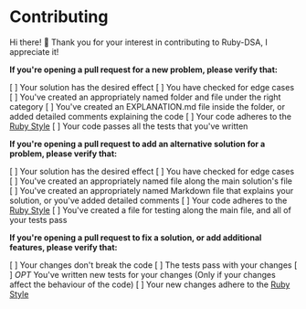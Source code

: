 # Contributing

Hi there! 👋 Thank you for your interest in contributing to Ruby-DSA, I appreciate it!

**If you're opening a pull request for a new problem, please verify that:**

[ ] Your solution has the desired effect
[ ] You have checked for edge cases
[ ] You've created an appropriately named folder and file under the right category
[ ] You've created an EXPLANATION.md file inside the folder, or added detailed comments explaining the code
[ ] Your code adheres to the [Ruby Style](https://rubystyle.guide/)
[ ] Your code passes all the tests that you've written

**If you're opening a pull request to add an alternative solution for a problem, please verify that:**

[ ] Your solution has the desired effect
[ ] You have checked for edge cases
[ ] You've created an appropriately named file along the main solution's file
[ ] You've created an appropriately named Markdown file that explains your solution, or you've added detailed comments
[ ] Your code adheres to the [Ruby Style](https://rubystyle.guide/)
[ ] You've created a file for testing along the main file, and all of your tests pass

**If you're opening a pull request to fix a solution, or add additional features, please verify that:**

[ ] Your changes don't break the code
[ ] The tests pass with your changes
[ ] *OPT* You've written new tests for your changes (Only if your changes affect the behaviour of the code)
[ ] Your new changes adhere to the [Ruby Style](https://rubystyle.guide/)
